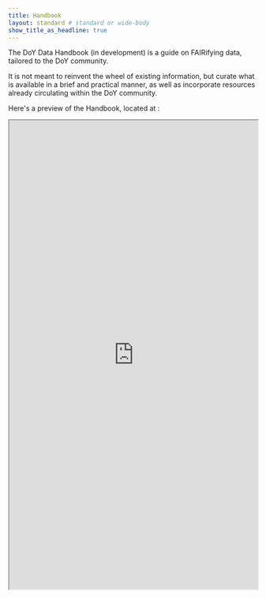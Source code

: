 ```yaml
---
title: Handbook
layout: standard # standard or wide-body
show_title_as_headline: true
---
```


The DoY Data Handbook (in development) is a guide on FAIRifying data, tailored to the DoY community. 

It is not meant to reinvent the wheel of existing information, but curate what is available in a brief and practical manner, as well as incorporate resources already circulating within the DoY community.

Here's a preview of the Handbook, located at []():

 <iframe src="https://nehamoopen.github.io/doy-data-guide/" width="100%" height="950px" title="FAIR Data Handook"></iframe> 
